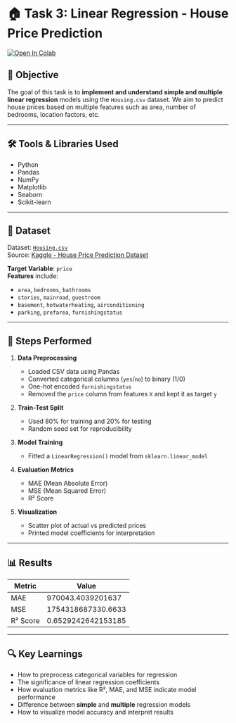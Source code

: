 # 🏠 Task 3: Linear Regression - House Price Prediction
[![Open In Colab](https://colab.research.google.com/assets/colab-badge.svg)](https://colab.research.google.com/drive/1grgYdx7MzAHSs1XVX4X746dBBf_RnHnq?usp=sharing)

## 📌 Objective

The goal of this task is to **implement and understand simple and multiple linear regression** models using the `Housing.csv` dataset. We aim to predict house prices based on multiple features such as area, number of bedrooms, location factors, etc.

---

## 🛠 Tools & Libraries Used

- Python
- Pandas
- NumPy
- Matplotlib
- Seaborn
- Scikit-learn

---

## 📂 Dataset

Dataset: [`Housing.csv`](Housing.csv)  
Source: [Kaggle - House Price Prediction Dataset](https://www.kaggle.com/datasets/harishkumardatalab/housing-price-prediction)

**Target Variable**: `price`  
**Features** include:
- `area`, `bedrooms`, `bathrooms`
- `stories`, `mainroad`, `guestroom`
- `basement`, `hotwaterheating`, `airconditioning`
- `parking`, `prefarea`, `furnishingstatus`

---

## 🧪 Steps Performed

1. **Data Preprocessing**  
   - Loaded CSV data using Pandas  
   - Converted categorical columns (`yes`/`no`) to binary (1/0)  
   - One-hot encoded `furnishingstatus`  
   - Removed the `price` column from features `X` and kept it as target `y`

2. **Train-Test Split**  
   - Used 80% for training and 20% for testing  
   - Random seed set for reproducibility

3. **Model Training**  
   - Fitted a `LinearRegression()` model from `sklearn.linear_model`

4. **Evaluation Metrics**  
   - MAE (Mean Absolute Error)  
   - MSE (Mean Squared Error)   
   - R² Score

5. **Visualization**  
   - Scatter plot of actual vs predicted prices  
   - Printed model coefficients for interpretation

---

## 📊 Results

| Metric     | Value      |
|------------|------------|
| MAE        | 970043.4039201637   |
| MSE        | 1754318687330.6633   |
| R² Score   | 0.6529242642153185      |

---

## 🔍 Key Learnings

- How to preprocess categorical variables for regression
- The significance of linear regression coefficients
- How evaluation metrics like R², MAE, and MSE indicate model performance
- Difference between **simple** and **multiple** regression models
- How to visualize model accuracy and interpret results
